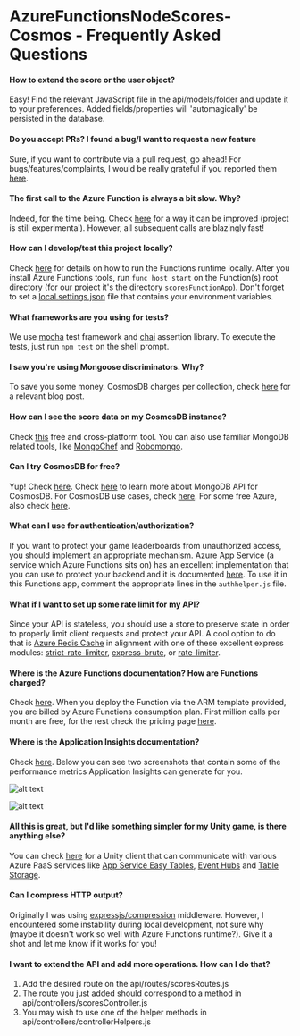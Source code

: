 # AzureFunctionsNodeScores-Cosmos - Frequently Asked Questions

#### How to extend the score or the user object?
Easy! Find the relevant JavaScript file in the api/models/folder and update it to your preferences. Added fields/properties will 'automagically' be persisted in the database.

#### Do you accept PRs? I found a bug/I want to request a new feature
Sure, if you want to contribute via a pull request, go ahead! For bugs/features/complaints, I would be really grateful if you reported them [here](https://github.com/dgkanatsios/AzureFunctionsNodeLeaderboard/issues).

#### The first call to the Azure Function is always a bit slow. Why?
Indeed, for the time being. Check [here](https://github.com/Azure/azure-functions-pack) for a way it can be improved (project is still experimental). However, all subsequent calls are blazingly fast!

#### How can I develop/test this project locally?
Check [here](https://docs.microsoft.com/en-us/azure/azure-functions/functions-run-local) for details on how to run the Functions runtime locally. After you install Azure Functions tools, run `func host start` on the Function(s) root directory (for our project it's the directory `scoresFunctionApp`). Don't forget to set a [local.settings.json](https://docs.microsoft.com/en-us/azure/azure-functions/functions-run-local#local-settings-file) file that contains your environment variables.

#### What frameworks are you using for tests?
We use [mocha](https://mochajs.org/) test framework and [chai](http://chaijs.com/) assertion library. To execute the tests, just run `npm test` on the shell prompt.

#### I saw you're using Mongoose discriminators. Why?
To save you some money. CosmosDB charges per collection, check [here](https://anthonychu.ca/post/cosmos-db-mongoose-discriminators/) for a relevant blog post.

#### How can I see the score data on my CosmosDB instance?
Check [this](https://azure.microsoft.com/en-us/features/storage-explorer/) free and cross-platform tool. You can also use familiar MongoDB related tools, like [MongoChef](https://docs.microsoft.com/en-us/azure/cosmos-db/mongodb-mongochef) and [Robomongo](https://docs.microsoft.com/en-us/azure/cosmos-db/mongodb-robomongo).

#### Can I try CosmosDB for free?
Yup! Check [here](https://azure.microsoft.com/en-us/try/cosmosdb/). Check [here](https://docs.microsoft.com/en-us/azure/cosmos-db/mongodb-introduction) to learn more about MongoDB API for CosmosDB. For CosmosDB use cases, check [here](https://docs.microsoft.com/en-us/azure/cosmos-db/use-cases). For some free Azure, also check [here](https://azure.microsoft.com/en-us/free/).

#### What can I use for authentication/authorization?
If you want to protect your game leaderboards from unauthorized access, you should implement an appropriate mechanism. Azure App Service (a service which Azure Functions sits on) has an excellent implementation that you can use to protect your backend and it is documented [here](https://docs.microsoft.com/en-us/azure/app-service/app-service-authentication-overview). To use it in this Functions app, comment the appropriate lines in the `authhelper.js` file.

#### What if I want to set up some rate limit for my API?
Since your API is stateless, you should use a store to preserve state in order to properly limit client requests and protect your API. A cool option to do that is [Azure Redis Cache](https://azure.microsoft.com/en-us/services/cache/) in alignment with one of these excellent express modules: [strict-rate-limiter](https://www.npmjs.com/package/strict-rate-limiter), [express-brute](https://www.npmjs.com/package/express-brute), or [rate-limiter](https://www.npmjs.com/package/express-limiter).

#### Where is the Azure Functions documentation? How are Functions charged?
Check [here](https://docs.microsoft.com/en-us/azure/azure-functions/). When you deploy the Function via the ARM template provided, you are billed by Azure Functions consumption plan. First million calls per month are free, for the rest check the pricing page [here](https://docs.microsoft.com/en-us/azure/cosmos-db/mongodb-feature-support).

#### Where is the Application Insights documentation?
Check [here](https://docs.microsoft.com/en-us/azure/application-insights/). Below you can see two screenshots that contain some of the performance metrics Application Insights can generate for you. 

![alt text](https://github.com/dgkanatsios/AzureFunctionsNodeScores-Cosmos/blob/master/media/appInsights1.JPG?raw=true "Application Insights overview metrics")

![alt text](https://github.com/dgkanatsios/AzureFunctionsNodeScores-Cosmos/blob/master/media/appInsights2.JPG?raw=true "Application Insights performance")

#### All this is great, but I'd like something simpler for my Unity game, is there anything else?
You can check [here](https://github.com/dgkanatsios/AzureServicesForUnity) for a Unity client that can communicate with various Azure PaaS services like [App Service Easy Tables](https://blog.xamarin.com/getting-started-azure-mobile-apps-easy-tables/), [Event Hubs](https://docs.microsoft.com/en-us/azure/event-hubs/event-hubs-what-is-event-hubs) and [Table Storage](https://azure.microsoft.com/en-us/services/storage/tables/).

#### Can I compress HTTP output?
Originally I was using [expressjs/compression](https://github.com/expressjs/compression) middleware. However, I encountered some instability during local development, not sure why (maybe it doesn't work so well with Azure Functions runtime?). Give it a shot and let me know if it works for you!

#### I want to extend the API and add more operations. How can I do that?
1. Add the desired route on the api/routes/scoresRoutes.js
2. The route you just added should correspond to a method in api/controllers/scoresController.js
3. You may wish to use one of the helper methods in api/controllers/controllerHelpers.js